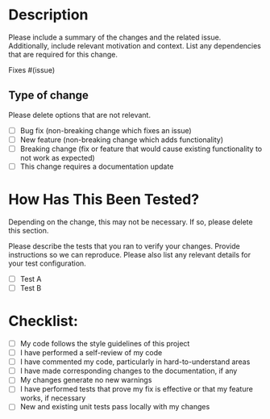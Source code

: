 # Description

Please include a summary of the changes and the related issue. Additionally, include relevant motivation and context. List any dependencies that are required for this change.

Fixes #(issue)

## Type of change

Please delete options that are not relevant.

- [ ] Bug fix (non-breaking change which fixes an issue)
- [ ] New feature (non-breaking change which adds functionality)
- [ ] Breaking change (fix or feature that would cause existing functionality to not work as expected)
- [ ] This change requires a documentation update

# How Has This Been Tested?

Depending on the change, this may not be necessary. If so, please delete this section.

Please describe the tests that you ran to verify your changes. Provide instructions so we can reproduce. Please also list any relevant details for your test configuration.

- [ ] Test A
- [ ] Test B

# Checklist:

- [ ] My code follows the style guidelines of this project
- [ ] I have performed a self-review of my code
- [ ] I have commented my code, particularly in hard-to-understand areas
- [ ] I have made corresponding changes to the documentation, if any
- [ ] My changes generate no new warnings
- [ ] I have performed tests that prove my fix is effective or that my feature works, if necessary
- [ ] New and existing unit tests pass locally with my changes